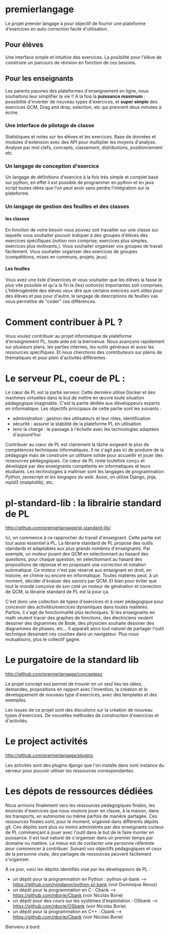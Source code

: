 # premierlangage

Le projet premier langage à pour objectif de fournir une plateforme d'exercices en auto correction facile d'utilisation.

## Pour élèves 
 
Une interface simple et intuitive des exercices.
La posibilité pour l'élève de construire un parcours de révision en fonction de ces besoins.

## Pour les enseignants

Les parents pauvres des plateformes d'enseignement en ligne, nous souhaitons leur simplifier la vie !!
A la fois la **puissance maximum** : possibilité d'inventer  de nouveau types d'exercices, et **super simple** des exercices QCM, Drag and drop, selection, etc qui prennent deux minutes à écrire. 


### Une interface de pilotage de classe 
Statistiques et notes sur les élèves et les exercices. 
Base de données et modules d'extension avec des API pour multiplier les moyens d'analyse.
Analyse par mot clefs, concepts, classement, distributions, positionnement etc.

### Un langage de conception d'exercice 
Un langage de définitions d'exercice à la fois très simple et complet basé sur python, 
en effet il est possible de programmer en python et en java script toutes idées que l'on peut avoir 
sans perdre l'intégration sur la plateforme.

### Un langage de gestion des feuilles et des classes
#### les classes 
En fonction de votre besoin vous pouvez soit travailler sur une classe sur laquelle
vous souhaiter pouvoir indiquer à des groupes d'élèves des exercices spécifiques (notion non comprise,
exercices plus simples, exercices plus motivants,).
Vous souhaiter organiser vos groupes de travail facilement. 
Vous souhaiter organiser des exercices de groupes (compétitions, mises en communs, projets, jeux).
#### Les feuilles 
Vous avez une liste d'exercices et vous souhaiter que les élèves la fasse le plus vite possible
et qu'a la fin la (les) notion(s) importantes soit comprises. 
L'hétérogénéité des élèves veux dire que certains execices sont utiles pour des élèves et pas pour d'autre, 
le langage de descriptions de feuilles vas vous permettre de "coder" ces différences.

# Comment contribuer à PL ?


Vous voulez contribuer au projet informatique de plateforme d'enseignement PL, toute aide est la bienvenue. 
Nous avançons rapidement sur plusieurs plans, les parties internes, les outils généraux et aussi les ressources spécifiques. Et nous cherchons des contributeurs sur pleins de thématiques et pour plein d'activités différentes.

# Le serveur PL, coeur de PL :


Le cœur de PL est la partie serveur. Cette dernière utilise Docker et des machines virtuelles dans le but de mettre en œuvre toute situation pédagogique imaginable. C'est la partie dédiée aux développeurs experts en informatique.
Les objectifs principaux de cette partie sont les suivants :
* administration : gestion des utilisateurs et leur rôles, identification
* sécurité : assurer la stabilité de la plateforme PL en utilisation
* tenir la charge : le passage à l'échelle avec les technologies adaptées d'aujourd'hui

Contribuer au cœur de PL est clairement la tâche exigeant le plus de compétences techniques informatiques. Il ne s'agit pas ici de produire de la pédagogie mais de construire un utilitaire solide pour accueillir et jouer des ressources pédagogiques. Ce cœur de PL reste toutefois conçu et développé par des enseignants compétents en informatiques et leurs étudiants. Les technologies à maîtriser sont les langages de programmation *Python, javascript et les langages du web*. Aussi, on utilise Django, jinja, mpld3 (matplotlib), etc.

# pl-standard-lib : la librairie standard de PL 

 http://github.com/premierlangage/pl-standard-lib/

Ici, on commence à ce rapprocher du travail d'enseignant. Cette partie est tout aussi essentiel à PL. La librairie standard de PL propose des outils standards et adaptables aux plus grands nombres d'enseignants. Par exemple, un moteur jouant des QCM en sélectionnant au hasard des questions, pour chaque question, en sélectionnant au hasard des propositions de réponse et en proposant une correction et notation automatique. Ce moteur n'est pas réservé aux enseignant en droit, en histoire, en chimie ou encore en informatique. Toutes matières peut, à un moment, décider d'évaluer des savoirs par QCM. Et bien pour éviter que tout le monde conçoive de son coté un moteur de génération et correction de QCM, la librairie standard de PL est là pour ça. 

C'est donc une collection de types d'exercices et à viser pédagogique pour concevoir des activités/exercices dynamiques dans toutes matières.
Parfois, il s'agit de fonctionnalité plus techniques. Si les enseignants en math veulent tracer des graphes de fonctions, des électriciens veulent dessiner des digrammes de Bode, des physicien souhaite dessiner des diagrammes de phases, etc... Il apparaît alors tout naturel de partager l'outil technique dessinant ces courbes dans un navigateur. Plus nous mutualisons, plus le collectif gagne.

# Le purgatoire de la standard lib 

 http://github.com/premierlangage/conceptexo

Le projet concept exo permet de trouver en un seul lieu les idées, demandes, propositions en rapport avec l'invention, la création et le développement de nouveau type d'exercices, avec des templates et des exemples.

Les issues de ce projet sont des discutions sur la création de nouveau types d'exercices. De nouvelles méthodes de construciton d'exercices et d'activités.
 
# Le project activités 

http://github.com/premierlangage/plugins

Les activités sont des plugins django que l'on installe dans sont instance du serveur pour pouvoir utiliser les ressources correspondantes.


# Les dépots de ressources dédiées 



Nous arrivons finalement vers les ressources pédagogiques finales, les énoncés d'exercices que nous voulons jouer en classe, à la maison, dans les transports, en autonomie ou même parfois de manière partagée. Ces ressources finales sont, pour le moment, organisé dans différents dépôts git. Ces dépôts sont plus ou moins administrés par des enseignants curieux de PL commençant à jouer avec l'outil dans le but de le faire monter en puissance. Il est tout naturel de s'organiser dans un premier temps par domaine ou matière. Le mieux est de contacter une personne référente pour commencer à contribuer. Suivant vos objectifs pédagogiques et ceux de la personne visée, des partages de ressources peuvent facilement s'organiser.

À ce jour, voici les dépôts identifiés visé par les développeurs de PL :
* un dépôt pour la programmation en Python : python-pl-bank --> https://github.com/nimdanor/python-pl-bank (voir Dominique Revuz)
* un dépôt pour la programmation en C : Cbank --> https://github.com/nborie/Cbank (voir Nicolas Borie)
* un dépôt pour des cours sur les systèmes d'exploitation : OSbank --> https://github.com/nborie/OSbank (voir Nicolas Borie)
* un dépôt pour la programmation en C++ : Cbank --> https://github.com/nborie/Cbank (voir Nicolas Borie)


Bienvenu à bord.

